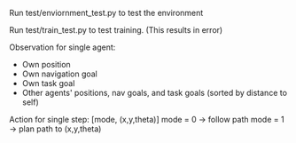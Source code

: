 Run test/enviornment_test.py to test the environment

Run test/train_test.py to test training. (This results in error)


Observation for single agent:
- Own position
- Own navigation goal
- Own task goal
- Other agents' positions, nav goals, and task goals (sorted by distance to self)

Action for single step:
[mode, (x,y,theta)]
mode = 0 -> follow path
mode = 1 -> plan path to (x,y,theta)